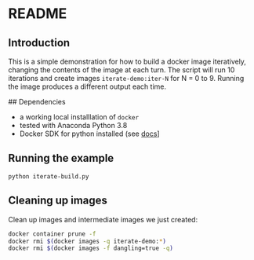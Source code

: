 # README

## Introduction

This is a simple demonstration for how to build a docker image iteratively, changing the contents of the image at each turn.
The script will run 10 iterations and create images `iterate-demo:iter-N` for N = 0 to 9. Running the image produces a different output each time.

## Dependencies

- a working local installlation of `docker`
- tested with Anaconda Python 3.8
- Docker SDK for python installed (see [docs](https://docker-py.readthedocs.io/en/stable/index.html)]

## Running the example

```
python iterate-build.py
```

## Cleaning up images

Clean up images and intermediate images we just created:
```sh
docker container prune -f
docker rmi $(docker images -q iterate-demo:*)
docker rmi $(docker images -f dangling=true -q)
```
